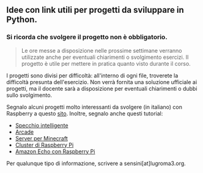  ## Idee con link utili per progetti da sviluppare in Python.
 ### Si ricorda che svolgere il progetto non è obbligatorio.
 
> Le ore messe a disposizione nelle prossime settimane verranno utilizzate anche per eventuali chiarimenti o svolgimento esercizi. Il progetto è utile per mettere in pratica quanto visto durante il corso.
 
 I progetti sono divisi per difficoltà: all'interno di ogni file, troverete la difficoltà presunta dell'esercizio. 
 Non verrà fornita una soluzione ufficiale ai progetti, ma il docente sarà a disposizione per eventuali chiarimenti o dubbi sullo svolgimento.
 
 Segnalo alcuni progetti molto interessanti da svolgere (in italiano) con Raspberry a questo [sito](https://projects.raspberrypi.org/it-IT/projects).
 Inoltre, segnalo anche questi tutorial:
- [Specchio intelligente](https://www.youtube.com/watch?v=fkVBAcvbrjU&t=2s&list=WL&index=3)
- [Arcade](https://www.youtube.com/watch?v=oyIg6e7Fcns)
- [Server per Minecraft](https://www.youtube.com/watch?v=Mw9bUz2OiLk)
- [Cluster di Raspberry Pi](https://www.youtube.com/watch?v=H2rTecSO0gk)
- [Amazon Echo con Raspberry Pi](https://www.youtube.com/watch?v=d2KvT8tcmNU)
 
 Per qualunque tipo di informazione, scrivere a sensini[at]lugroma3.org.
